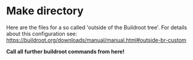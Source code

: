 # Make directory

Here are the files for a so called 'outside of the Buildroot tree'.
For details about this configuration see: https://buildroot.org/downloads/manual/manual.html#outside-br-custom

**Call all further buildroot commands from here!**


